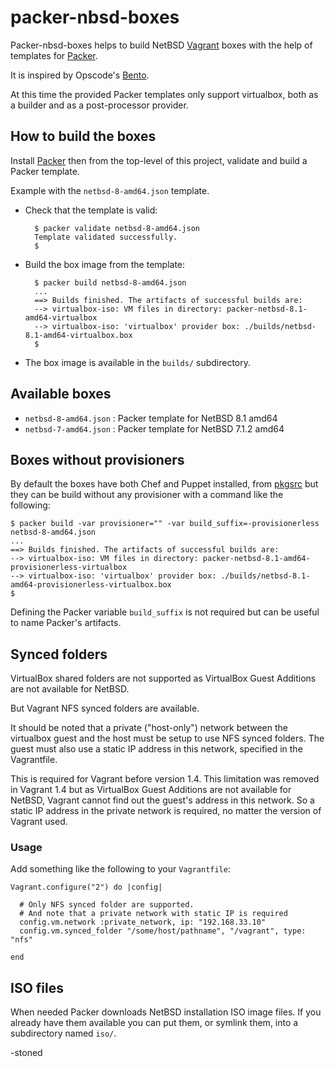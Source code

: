 # packer-nbsd-boxes

Packer-nbsd-boxes helps to build NetBSD [Vagrant](http://vagrantup.com)
boxes with the help of templates for [Packer](http://packer.io).

It is inspired by Opscode's [Bento](http://opscode.github.io/bento/).

At this time the provided Packer templates only support virtualbox,
both as a builder and as a post-processor provider.

## How to build the boxes

Install [Packer](http://packer.io) then from the top-level of this
project, validate and build a Packer template.

Example with the `netbsd-8-amd64.json` template.

* Check that the template is valid:

        $ packer validate netbsd-8-amd64.json
        Template validated successfully.
        $

* Build the box image from the template:

        $ packer build netbsd-8-amd64.json
        ...
        ==> Builds finished. The artifacts of successful builds are:
        --> virtualbox-iso: VM files in directory: packer-netbsd-8.1-amd64-virtualbox
        --> virtualbox-iso: 'virtualbox' provider box: ./builds/netbsd-8.1-amd64-virtualbox.box
        $

* The box image is available in the `builds/` subdirectory.

## Available boxes

  * `netbsd-8-amd64.json` : Packer template for NetBSD 8.1 amd64
  * `netbsd-7-amd64.json` : Packer template for NetBSD 7.1.2 amd64


## Boxes without provisioners

By default the boxes have both Chef and Puppet installed,
from [pkgsrc](http://pkgsrc.org/) but they can be build
without any provisioner with a command like the following:


    $ packer build -var provisioner="" -var build_suffix=-provisionerless netbsd-8-amd64.json 
    ...
    ==> Builds finished. The artifacts of successful builds are:
    --> virtualbox-iso: VM files in directory: packer-netbsd-8.1-amd64-provisionerless-virtualbox
    --> virtualbox-iso: 'virtualbox' provider box: ./builds/netbsd-8.1-amd64-provisionerless-virtualbox.box
    $

Defining the Packer variable `build_suffix` is not required
but can be useful to name Packer's artifacts.

## Synced folders

VirtualBox shared folders are not supported as VirtualBox Guest
Additions are not available for NetBSD.

But Vagrant NFS synced folders are available.

It should be noted that a private ("host-only") network between the
virtualbox guest and the host must be setup to use NFS synced
folders.  The guest must also use a static IP address in this
network, specified in the Vagrantfile.

This is required for Vagrant before version 1.4. This limitation
was removed in Vagrant 1.4 but as VirtualBox Guest Additions are
not available for NetBSD, Vagrant cannot find out the guest's address
in this network. So a static IP address in the private network is
required, no matter the version of Vagrant used.

### Usage

Add something like the following to your `Vagrantfile`:

  
    Vagrant.configure("2") do |config|
      
      # Only NFS synced folder are supported.
      # And note that a private network with static IP is required
      config.vm.network :private_network, ip: "192.168.33.10"
      config.vm.synced_folder "/some/host/pathname", "/vagrant", type: "nfs"

    end

## ISO files

When needed Packer downloads NetBSD installation ISO image files.
If you already have them available you can put them, or symlink
them, into a subdirectory named `iso/`.

-stoned
